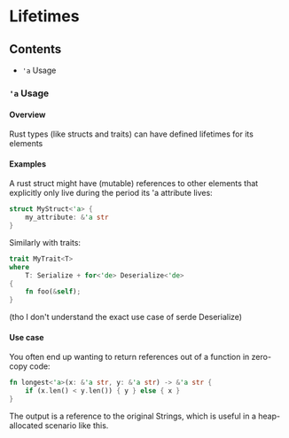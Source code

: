# Lifetimes

## Contents

- `'a` Usage


### `'a` Usage

#### Overview

Rust types (like structs and traits) can have defined lifetimes for its elements

#### Examples

A rust struct might have (mutable) references to other elements that explicitly only live during the period its 'a attribute lives:

```rust
struct MyStruct<'a> {
    my_attribute: &'a str
}
```

Similarly with traits:

```rust
trait MyTrait<T>
where
    T: Serialize + for<'de> Deserialize<'de> 
{
    fn foo(&self);
}
```

(tho I don't understand the exact use case of serde Deserialize)

#### Use case

You often end up wanting to return references out of a function in zero-copy code:

```rust
fn longest<'a>(x: &'a str, y: &'a str) -> &'a str {
    if (x.len() < y.len()) { y } else { x }
}
```

The output is a reference to the original Strings, which is useful in a heap-allocated scenario like this.


